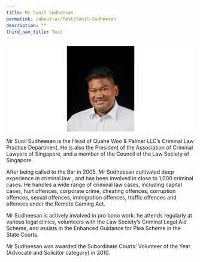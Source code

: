 ```yaml
---
title: Mr Sunil Sudheesan
permalink: /about-us/Test/Sunil-Sudheesan
description: ""
third_nav_title: Test
---
```

![](/images/Bio%20photos%20resized2/Mr%20Sudheesan.png)

Mr Sunil Sudheesan is the Head of Quahe Woo & Palmer LLC’s Criminal Law Practice Department. He is also the President of the Association of Criminal Lawyers of Singapore, and a member of the Council of the Law Society of Singapore. 

After being called to the Bar in 2005, Mr Sudheesan cultivated deep experience in criminal law , and has been involved in close to 1,000 criminal cases. He handles a wide range of criminal law cases, including capital cases, hurt offences, corporate crime, cheating offences, corruption offences, sexual offences, immigration offences, traffic offences and offences under the Remote Gaming Act. 

Mr Sudheesan is actively involved in pro bono work: he attends regularly at various legal clinics, volunteers with the Law Society’s Criminal Legal Aid Scheme, and assists in the Enhanced Guidance for Plea Scheme in the State Courts. 

Mr Sudheesan was awarded the Subordinate Courts’ Volunteer of the Year (Advocate and Solicitor category) in 2010.